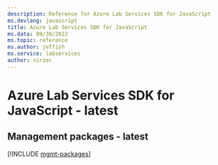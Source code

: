 ```yaml
---
description: Reference for Azure Lab Services SDK for JavaScript
ms.devlang: javascript
title: Azure Lab Services SDK for JavaScript
ms.data: 09/30/2022
ms.topic: reference
ms.author: jeffish
ms.service: labservices
author: xirzec
---
```

# Azure Lab Services SDK for JavaScript - latest

## Management packages - latest
[!INCLUDE [mgmt-packages](lab-services-mgmt-index.md)]